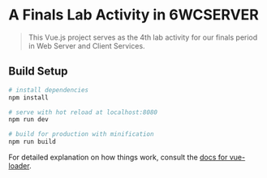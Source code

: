 # A Finals Lab Activity in 6WCSERVER

> This Vue.js project serves as the 4th lab activity for our finals period in Web Server and Client Services.

## Build Setup

``` bash
# install dependencies
npm install

# serve with hot reload at localhost:8080
npm run dev

# build for production with minification
npm run build
```

For detailed explanation on how things work, consult the [docs for vue-loader](http://vuejs.github.io/vue-loader).
